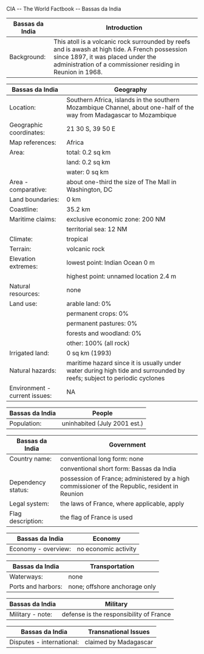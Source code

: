 CIA -- The World Factbook -- Bassas da India

| Bassas da India | Introduction |
| --- | --- |
| Background: | This atoll is a volcanic rock surrounded by reefs and is awash at high tide. A French possession since 1897, it was placed under the administration of a commissioner residing in Reunion in 1968. |

| Bassas da India | Geography |
| --- | --- |
| Location: | Southern Africa, islands in the southern Mozambique Channel, about one-half of the way from Madagascar to Mozambique |
| Geographic coordinates: | 21 30 S, 39 50 E |
| Map references: | Africa |
| Area: | total: 0.2 sq km |
| | land: 0.2 sq km |
| | water: 0 sq km |
| Area - comparative: | about one-third the size of The Mall in Washington, DC |
| Land boundaries: | 0 km |
| Coastline: | 35.2 km |
| Maritime claims: | exclusive economic zone: 200 NM |
| | territorial sea: 12 NM |
| Climate: | tropical |
| Terrain: | volcanic rock |
| Elevation extremes: | lowest point: Indian Ocean 0 m |
| | highest point: unnamed location 2.4 m |
| Natural resources: | none |
| Land use: | arable land: 0% |
| | permanent crops: 0% |
| | permanent pastures: 0% |
| | forests and woodland: 0% |
| | other: 100% (all rock) |
| Irrigated land: | 0 sq km (1993) |
| Natural hazards: | maritime hazard since it is usually under water during high tide and surrounded by reefs; subject to periodic cyclones |
| Environment - current issues: | NA |

| Bassas da India | People |
| --- | --- |
| Population: | uninhabited (July 2001 est.) |

| Bassas da India | Government |
| --- | --- |
| Country name: | conventional long form: none |
| | conventional short form: Bassas da India |
| Dependency status: | possession of France; administered by a high commissioner of the Republic, resident in Reunion |
| Legal system: | the laws of France, where applicable, apply |
| Flag description: | the flag of France is used |

| Bassas da India | Economy |
| --- | --- |
| Economy - overview: | no economic activity |

| Bassas da India | Transportation |
| --- | --- |
| Waterways: | none |
| Ports and harbors: | none; offshore anchorage only |

| Bassas da India | Military |
| --- | --- |
| Military - note: | defense is the responsibility of France |

| Bassas da India | Transnational Issues |
| --- | --- |
| Disputes - international: | claimed by Madagascar |
